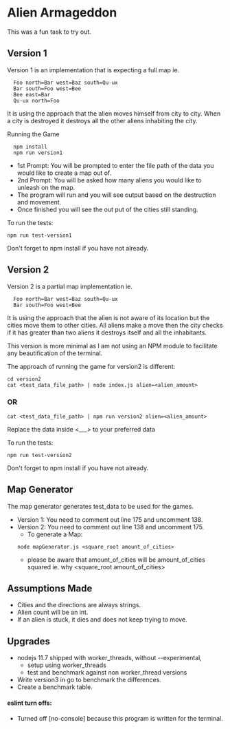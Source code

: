 # Alien Armageddon

This was a fun task to try out. 

## Version 1
Version 1 is an implementation that is expecting a full map ie.

```
  Foo north=Bar west=Baz south=Qu-ux
  Bar south=Foo west=Bee
  Bee east=Bar
  Qu-ux north=Foo
  ```
It is using the approach that the alien moves himself from city to city. When a city is destroyed it destroys all the other aliens inhabiting the city. 

Running the Game

```
  npm install
  npm run version1
```
  - 1st Prompt: You will be prompted to enter the file path of the data you would like to create a map out of.
  - 2nd Prompt: You will be asked how many aliens you would like to unleash on the map.
  - The program will run and you will see output based on the destruction and movement. 
  - Once finished you will see the out put of the cities still standing.

To run the tests:
```
npm run test-version1
```
Don't forget to npm install if you have not already.

## Version 2

Version 2 is a partial map implementation ie.

```
  Foo north=Bar west=Baz south=Qu-ux
  Bar south=Foo west=Bee
```

It is using the approach that the alien is not aware of its location but the cities move them to other cities. All aliens make a move then the city checks if it has greater than two aliens it destroys itself and all the inhabitants.

This version is more minimal as I am not using an NPM module to facilitate any beautification of the terminal. 

The approach of running the game for version2 is different:

```
cd version2
cat <test_data_file_path> | node index.js alien=<alien_amount>
```
### OR

```
cat <test_data_file_path> | npm run version2 alien=<alien_amount>
```

Replace the data inside <___> to your preferred data

To run the tests:
```
npm run test-version2
```
Don't forget to npm install if you have not already.

## Map Generator
The map generator generates test_data to be used for the games.
  - Version 1: You need to comment out line 175 and uncomment 138.
  - Version 2: You need to comment out line 138 and uncomment 175.
    - To generate a Map:
    ``` 
    node mapGenerator.js <square_root amount_of_cities> 
    ```
      - please be aware that amount_of_cities will be amount_of_cities squared ie. why <square_root amount_of_cities>

## Assumptions Made
  - Cities and the directions are always strings.
  - Alien count will be an int.
  - If an alien is stuck, it dies and does not keep trying to move.

## Upgrades
  - nodejs 11.7 shipped with worker_threads, without --experimental, 
    - setup using worker_threads
    - test and benchmark against non worker_thread versions
  - Write version3 in go to benchmark the differences.
  - Create a benchmark table.


#### eslint turn offs:
  - Turned off [no-console] because this program is written for the terminal.